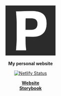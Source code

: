 <p align="center">
  <a href="https://github.com/p1t1ch/p1t1ch.com">
    <img
      src="src/images/favicon.png"
      height="160"
      alt="p1t1ch.com logo"
    />
  </a>
</p>

<p align="center"><strong align="center">My personal website</strong></p>

<p align="center">
  <a href="https://app.netlify.com/sites/p1t1ch/deploys">
    <img
      src="https://api.netlify.com/api/v1/badges/f1fb2f8c-80ef-476c-adc3-3919d641c587/deploy-status"
      alt="Netlify Status"
    />
  </a>
</p>

<p align="center">
  <strong><a href="https://p1t1ch.com">Website</a></strong>
  <br/>
  <strong><a href="https://master--5f3946280e1b390022d9877d.chromatic.com">Storybook</a></strong>
</p>
